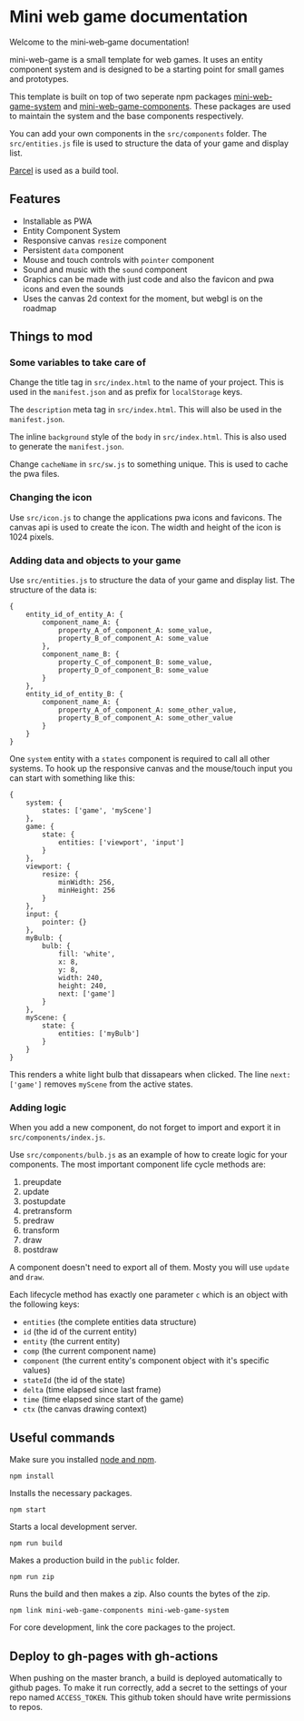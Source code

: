 # Mini web game documentation

Welcome to the mini‐web‐game documentation!

mini-web-game is a small template for web games. It uses an entity component system and is designed to be a starting point for small games and prototypes.

This template is built on top of two seperate npm packages [mini-web-game-system](https://github.com/Quinten/mini-web-game-system) and [mini-web-game-components](https://github.com/Quinten/mini-web-game-components). These packages are used to maintain the system and the base components respectively.

You can add your own components in the `src/components` folder. The `src/entities.js` file is used to structure the data of your game and display list.

[Parcel](https://parceljs.org/) is used as a build tool.

## Features

- Installable as PWA
- Entity Component System
- Responsive canvas `resize` component
- Persistent `data` component
- Mouse and touch controls with `pointer` component
- Sound and music with the `sound` component
- Graphics can be made with just code and also the favicon and pwa icons and even the sounds
- Uses the canvas 2d context for the moment, but webgl is on the roadmap

## Things to mod

### Some variables to take care of

Change the title tag in `src/index.html` to the name of your project. This is used in the `manifest.json` and as prefix for `localStorage` keys.

The `description` meta tag in `src/index.html`. This will also be used in the `manifest.json`.

The inline `background` style of the `body` in `src/index.html`. This is also used to generate the `manifest.json`.

Change `cacheName` in `src/sw.js` to something unique. This is used to cache the pwa files.

### Changing the icon

Use `src/icon.js` to change the applications pwa icons and favicons. The canvas api is used to create the icon. The width and height of the icon is 1024 pixels.

### Adding data and objects to your game

Use `src/entities.js` to structure the data of your game and display list. The structure of the data is:

```
{
    entity_id_of_entity_A: {
        component_name_A: {
            property_A_of_component_A: some_value,
            property_B_of_component_A: some_value
        },
        component_name_B: {
            property_C_of_component_B: some_value,
            property_D_of_component_B: some_value
        }
    },
    entity_id_of_entity_B: {
        component_name_A: {
            property_A_of_component_A: some_other_value,
            property_B_of_component_A: some_other_value
        }
    }
}
```

One `system` entity with a `states` component is required to call all other systems. To hook up the responsive canvas and the mouse/touch input you can start with something like this:

```
{
    system: {
        states: ['game', 'myScene']
    },
    game: {
        state: {
            entities: ['viewport', 'input']
        }
    },
    viewport: {
        resize: {
            minWidth: 256,
            minHeight: 256
        }
    },
    input: {
        pointer: {}
    },
    myBulb: {
        bulb: {
            fill: 'white',
            x: 8,
            y: 8,
            width: 240,
            height: 240,
            next: ['game']
        }
    },
    myScene: {
        state: {
            entities: ['myBulb']
        }
    }
}
```

This renders a white light bulb that dissapears when clicked. The line `next: ['game']` removes `myScene` from the active states.

### Adding logic

When you add a new component, do not forget to import and export it in `src/components/index.js`.

Use `src/components/bulb.js` as an example of how to create logic for your components. The most important component life cycle methods are:

1. preupdate
2. update
3. postupdate
4. pretransform
5. predraw
6. transform
7. draw
8. postdraw

A component doesn't need to export all of them. Mosty you will use `update` and `draw`.

Each lifecycle method has exactly one parameter `c` which is an object with the following keys:

- `entities` (the complete entities data structure)
- `id` (the id of the current entity)
- `entity` (the current entity)
- `comp` (the current component name)
- `component` (the current entity's component object with it's specific values)
- `stateId` (the id of the state)
- `delta` (time elapsed since last frame)
- `time` (time elapsed since start of the game)
- `ctx` (the canvas drawing context)

## Useful commands

Make sure you installed [node and npm](https://nodejs.org/en/).

```
npm install
```

Installs the necessary packages.

```
npm start
```

Starts a local development server.

```
npm run build
```

Makes a production build in the `public` folder.

```
npm run zip
```

Runs the build and then makes a zip. Also counts the bytes of the zip.

```
npm link mini-web-game-components mini-web-game-system
```

For core development, link the core packages to the project.

## Deploy to gh-pages with gh-actions

When pushing on the master branch, a build is deployed automatically to github pages. To make it run correctly, add a secret to the settings of your repo named `ACCESS_TOKEN`. This github token should have write permissions to repos.
